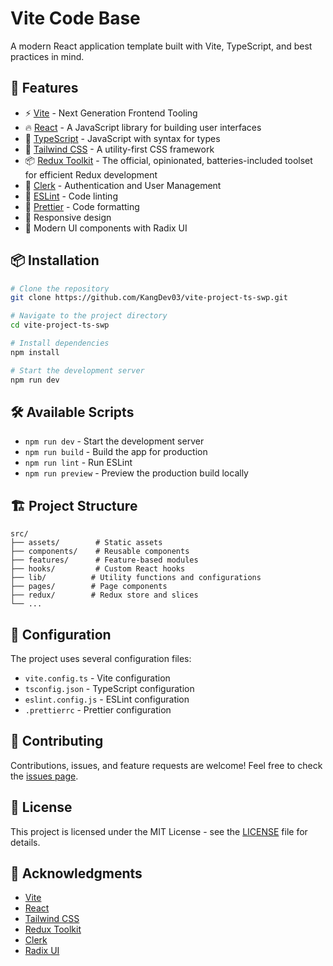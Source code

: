 # Vite Code Base

A modern React application template built with Vite, TypeScript, and best practices in mind.

## 🚀 Features

- ⚡️ [Vite](https://vitejs.dev/) - Next Generation Frontend Tooling
- 🔥 [React](https://reactjs.org/) - A JavaScript library for building user interfaces
- 💎 [TypeScript](https://www.typescriptlang.org/) - JavaScript with syntax for types
- 🎨 [Tailwind CSS](https://tailwindcss.com/) - A utility-first CSS framework
- 📦 [Redux Toolkit](https://redux-toolkit.js.org/) - The official, opinionated, batteries-included toolset for efficient Redux development
- 🔐 [Clerk](https://clerk.dev/) - Authentication and User Management
- 🎯 [ESLint](https://eslint.org/) - Code linting
- 💅 [Prettier](https://prettier.io/) - Code formatting
- 📱 Responsive design
- 🎨 Modern UI components with Radix UI

## 📦 Installation

```bash
# Clone the repository
git clone https://github.com/KangDev03/vite-project-ts-swp.git

# Navigate to the project directory
cd vite-project-ts-swp

# Install dependencies
npm install

# Start the development server
npm run dev
```

## 🛠️ Available Scripts

- `npm run dev` - Start the development server
- `npm run build` - Build the app for production
- `npm run lint` - Run ESLint
- `npm run preview` - Preview the production build locally

## 🏗️ Project Structure

```
src/
├── assets/        # Static assets
├── components/    # Reusable components
├── features/      # Feature-based modules
├── hooks/         # Custom React hooks
├── lib/          # Utility functions and configurations
├── pages/        # Page components
├── redux/        # Redux store and slices
└── ...
```

## 🔧 Configuration

The project uses several configuration files:

- `vite.config.ts` - Vite configuration
- `tsconfig.json` - TypeScript configuration
- `eslint.config.js` - ESLint configuration
- `.prettierrc` - Prettier configuration

## 🤝 Contributing

Contributions, issues, and feature requests are welcome! Feel free to check the [issues page](https://github.com/yourusername/vite-project-ts-swp/issues).

## 📝 License

This project is licensed under the MIT License - see the [LICENSE](LICENSE) file for details.

## 🙏 Acknowledgments

- [Vite](https://vitejs.dev/)
- [React](https://reactjs.org/)
- [Tailwind CSS](https://tailwindcss.com/)
- [Redux Toolkit](https://redux-toolkit.js.org/)
- [Clerk](https://clerk.dev/)
- [Radix UI](https://www.radix-ui.com/)
